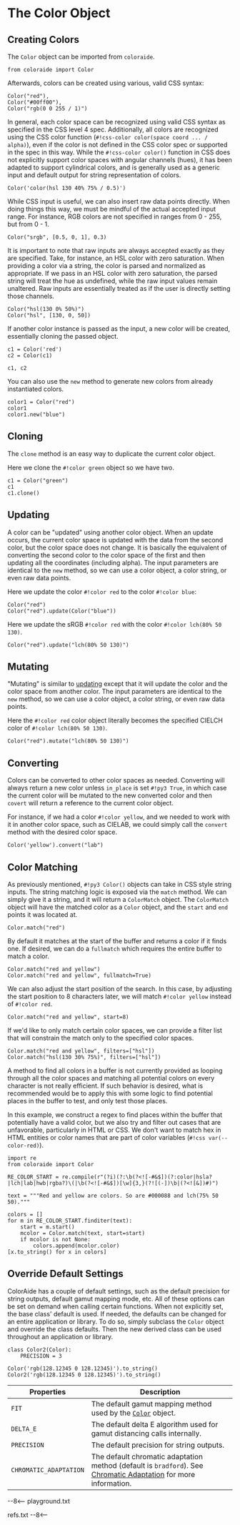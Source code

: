 # The Color Object

## Creating Colors

The `Color` object can be imported from `coloraide`.

```py3
from coloraide import Color
```

Afterwards, colors can be created using various, valid CSS syntax:

```color
Color("red"),
Color("#00ff00"),
Color("rgb(0 0 255 / 1)")
```

In general, each color space can be recognized using valid CSS syntax as specified in the CSS level 4 spec.
Additionally, all colors are recognized using the CSS color function (`#!css-color color(space coord ... / alpha)`),
even if the color is not defined in the CSS color spec or supported in the spec in this way. While the
`#!css-color color()` function in CSS does not explicitly support color spaces with angular channels (hues), it has been
adapted to support cylindrical colors, and is generally used as a generic input and default output for string
representation of colors.

```color
Color('color(hsl 130 40% 75% / 0.5)')
```

While CSS input is useful, we can also insert raw data points directly. When doing things this way, we must be mindful
of the actual accepted input range. For instance, RGB colors are not specified in ranges from 0 - 255, but from 0 - 1.

```color
Color("srgb", [0.5, 0, 1], 0.3)
```

It is important to note that raw inputs are always accepted exactly as they are specified. Take, for instance, an HSL
color with zero saturation. When providing a color via a string, the color is parsed and normalized as appropriate. If
we pass in an HSL color with zero saturation, the parsed string will treat the hue as undefined, while the raw input
values remain unaltered. Raw inputs are essentially treated as if the user is directly setting those channels.

```color
Color("hsl(130 0% 50%)")
Color("hsl", [130, 0, 50])
```

If another color instance is passed as the input, a new color will be created, essentially cloning the passed object.

```color
c1 = Color('red')
c2 = Color(c1)

c1, c2
```

You can also use the `new` method to generate new colors from already instantiated colors.

```color
color1 = Color("red")
color1
color1.new("blue")
```

## Cloning

The `clone` method is an easy way to duplicate the current color object.

Here we clone the `#!color green` object so we have two.

```color
c1 = Color("green")
c1
c1.clone()
```

## Updating

A color can be "updated" using another color object. When an update occurs, the current color space is updated with the
data from the second color, but the color space does not change. It is basically the equivalent of converting the second
color to the color space of the first and then updating all the coordinates (including alpha). The input parameters
are identical to the `new` method, so we can use a color object, a color string, or even raw data points.

Here we update the color `#!color red` to the color `#!color blue`:

```color
Color("red")
Color("red").update(Color("blue"))
```

Here we update the sRGB `#!color red` with the color `#!color lch(80% 50 130)`.

```color
Color("red").update("lch(80% 50 130)")
```

## Mutating

"Mutating" is similar to [updating](#updating) except that it will update the color and the color space from another
color. The input parameters are identical to the `new` method, so we can use a color object, a color string, or even
raw data points.

Here the `#!color red` color object literally becomes the specified CIELCH color of `#!color lch(80% 50 130)`.

```color
Color("red").mutate("lch(80% 50 130)")
```

## Converting

Colors can be converted to other color spaces as needed. Converting will always return a new color unless `in_place` is
set `#!py3 True`, in which case the current color will be mutated to the new converted color and then `covert` will
return a reference to the current color object.

For instance, if we had a color `#!color yellow`, and we needed to work with it in another color space, such as CIELAB,
we could simply call the `convert` method with the desired color space.

```color
Color('yellow').convert("lab")
```

## Color Matching

As previously mentioned, `#!py3 Color()` objects can take in CSS style string inputs. The string matching logic is
exposed via the `match` method. We can simply give it a string, and it will return a `ColorMatch` object. The 
`ColorMatch` object will have the matched color as a `Color` object, and the `start` and `end` points it was located at.

```color
Color.match("red")
```

By default it matches at the start of the buffer and returns a color if it finds one. If desired, we can do a
`fullmatch` which requires the entire buffer to match a color.

```color
Color.match("red and yellow")
Color.match("red and yellow", fullmatch=True)
```

We can also adjust the start position of the search. In this case, by adjusting the start position to 8
characters later, we will match `#!color yellow` instead of `#!color red`.

```color
Color.match("red and yellow", start=8)
```

If we'd like to only match certain color spaces, we can provide a filter list that will constrain the match only to the
specified color spaces.

```color
Color.match("red and yellow", filters=["hsl"])
Color.match("hsl(130 30% 75%)", filters=["hsl"])
```

A method to find all colors in a buffer is not currently provided as looping through all the color spaces and matching
all potential colors on every character is not really efficient. If such behavior is desired, what is recommended would
be to apply this with some logic to find potential places in the buffer to test, and only test those places.

In this example, we construct a regex to find places within the buffer that potentially have a valid color, but we also
try and filter out cases that are unfavorable, particularly in HTML or CSS. We don't want to match hex in HTML entities
or color names that are part of color variables (`#!css var(--color-red)`).

```color
import re
from coloraide import Color

RE_COLOR_START = re.compile(r"(?i)(?:\b(?<![-#&$])(?:color|hsla?|lch|lab|hwb|rgba?)\(|\b(?<![-#&$])[\w]{3,}(?![(-])\b|(?<![&])#)")

text = """Red and yellow are colors. So are #000088 and lch(75% 50 50)."""

colors = []
for m in RE_COLOR_START.finditer(text):
    start = m.start()
    mcolor = Color.match(text, start=start)
    if mcolor is not None:
        colors.append(mcolor.color)
[x.to_string() for x in colors]
```

## Override Default Settings

ColorAide has a couple of default settings, such as the default precision for string outputs, default gamut mapping
mode, etc. All of these options can be set on demand when calling certain functions. When not explicitly set, the base
class' default is used. If needed, the defaults can be changed for an entire application or library. To do so, simply
subclass the `Color` object and override the class defaults. Then the new derived class can be used throughout an
application or library.

```color
class Color2(Color):
    PRECISION = 3

Color('rgb(128.12345 0 128.12345)').to_string()
Color2('rgb(128.12345 0 128.12345)').to_string()
```

Properties             | Description
---------------------- | -----------
`FIT`                  | The default gamut mapping method used by the [`Color`](#color) object.
`DELTA_E`              | The default delta E algorithm used for gamut distancing calls internally.
`PRECISION`            | The default precision for string outputs.
`CHROMATIC_ADAPTATION` | The default chromatic adaptation method (default is `bradford`). See [Chromatic Adaptation](./cat.md) for more information.

--8<--
playground.txt

refs.txt
--8<--
